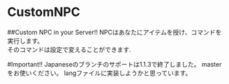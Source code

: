 # CustomNPC
##Custom NPC in your Server!!
NPCはあなたにアイテムを授け、コマンドを実行します。<br />
そのコマンドは設定で変えることができます.

#Important!!
Japaneseのブランチのサポートは1.1.3で終了しました。
masterをお使いください。
langファイルに実装しようかと思っています。
